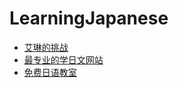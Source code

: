 # LearningJapanese

- [艾琳的挑战](https://www.erin.ne.jp/zh/)
- [最专业的学日文网站](https://www.jpmarumaru.com/tw/index.asp)
- [免费日语教室](http://www.learnjapanese.aiyori.org/)